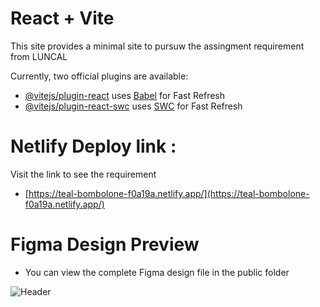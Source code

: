 # React + Vite

This site provides a minimal site to pursuw the assingment requirement from LUNCAL

Currently, two official plugins are available:

- [@vitejs/plugin-react](https://github.com/vitejs/vite-plugin-react/blob/main/packages/plugin-react/README.md) uses [Babel](https://babeljs.io/) for Fast Refresh
- [@vitejs/plugin-react-swc](https://github.com/vitejs/vite-plugin-react-swc) uses [SWC](https://swc.rs/) for Fast Refresh


# Netlify Deploy link :

Visit the link to see the requirement 
- [https://teal-bombolone-f0a19a.netlify.app/](https://teal-bombolone-f0a19a.netlify.app/)


# Figma Design Preview

- You can view the complete Figma design file in the public folder

![Header](./figma.png)